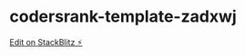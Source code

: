 # codersrank-template-zadxwj

[Edit on StackBlitz ⚡️](https://stackblitz.com/edit/codersrank-template-zadxwj)